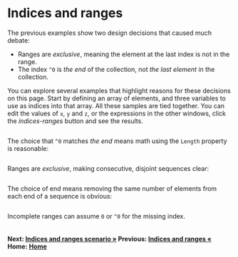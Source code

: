 # Indices and ranges

The previous examples show two design decisions that caused much debate:

- Ranges are *exclusive*, meaning the element at the last index is not in the range.
- The index `^0` is *the end* of the collection, not *the last element* in the collection.

You can explore several examples that highlight reasons for these decisions on this page.  Start by defining an array of elements, and three variables to use as indices into that array. All these samples are tied together. You can edit the values of `x`, `y` and `z`, or the expressions in the other windows, click the *indices-ranges* button and see the results.

```cs --project ./ExploreCsharpEight/ExploreCsharpEight.csproj --source-file ./ExploreCsharpEight/IndicesAndRanges.cs --region IndicesAndRanges_CreateRange --session indices-ranges
```

The choice that `^0` matches *the end* means math using the `Length` property is reasonable:

```cs --project ./ExploreCsharpEight/ExploreCsharpEight.csproj --source-file ./ExploreCsharpEight/IndicesAndRanges.cs --region IndicesAndRanges_MathWithLength --session indices-ranges
```

Ranges are *exclusive*, making consecutive, disjoint sequences clear:

```cs --project ./ExploreCsharpEight/ExploreCsharpEight.csproj --source-file ./ExploreCsharpEight/IndicesAndRanges.cs --region IndicesAndRanges_Disjoint --session indices-ranges
```

The choice of end means removing the same number of elements from each end of a sequence is obvious:

```cs --project ./ExploreCsharpEight/ExploreCsharpEight.csproj --source-file ./ExploreCsharpEight/IndicesAndRanges.cs --region IndicesAndRanges_RemoveFromEnds --session indices-ranges
```

Incomplete ranges can assume `0` or `^0` for the missing index.

```cs --project ./ExploreCsharpEight/ExploreCsharpEight.csproj --source-file ./ExploreCsharpEight/IndicesAndRanges.cs --region IndicesAndRanges_IncompleteRanges --session indices-ranges
```

#### Next: [Indices and ranges scenario &raquo;](./indices-and-ranges-scenario.md) Previous: [Indices and ranges  &laquo;](./nullable-fix-class.md) Home: [Home](index.md) 

